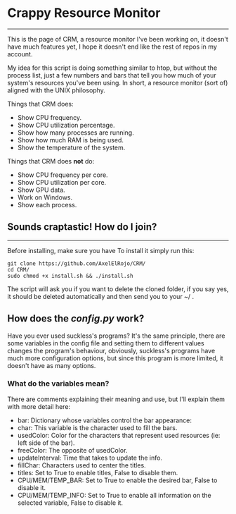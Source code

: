 # Crappy Resource Monitor
___
This is the page of CRM, a resource monitor I've been working on, it doesn't have much features yet, I hope it doesn't end like the rest of repos in my account.

My idea for this script is doing something similar to htop, but without the process list, just a few numbers and bars that tell you how much of your system's resources you've been using. In short, a resource monitor (sort of) aligned with the UNIX philosophy.

Things that CRM does:
* Show CPU frequency.
* Show CPU utilization percentage.
* Show how many processes are running.
* Show how much RAM is being used.
* Show the temperature of the system.

Things that CRM does **not** do:
* Show CPU frequency per core.
* Show CPU utilization per core.
* Show GPU data.
* Work on Windows.
* Show each process.
## Sounds craptastic! How do I join?
___
Before installing, make sure you have
To install it simply run this:
```shell
git clone https://github.com/AxelElRojo/CRM/
cd CRM/
sudo chmod +x install.sh && ./install.sh
```
The script will ask you if you want to delete the cloned folder, if you say yes, it should be deleted automatically and then send you to your ~/ .
## How does the *config.py* work?
Have you ever used suckless's programs? It's the same principle, there are some variables in the config file and setting them to different values changes the program's behaviour, obviously, suckless's programs have much more configuration options, but since this program is more limited, it doesn't have as many options.
### What do the variables mean?
There are comments explaining their meaning and use, but I'll explain them with more detail here:
* bar: Dictionary whose variables control the bar appearance:
 * char: This variable is the character used to fill the bars.
 * usedColor: Color for the characters that represent used resources (ie: left side of the bar).
 * freeColor: The opposite of usedColor.
* updateInterval: Time that takes to update the info.
* fillChar: Characters used to center the titles.
* titles: Set to True to enable titles, False to disable them.
* CPU/MEM/TEMP_BAR: Set to True to enable the desired bar, False to disable it.
* CPU/MEM/TEMP_INFO: Set to True to enable all information on the selected variable, False to disable it.
